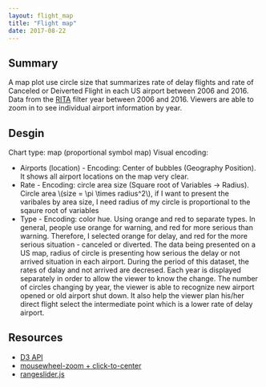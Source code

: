 ```yaml
---
layout: flight_map
title: "Flight map"
date: 2017-08-22
---
```

## Summary
A map plot use circle size that summarizes rate of delay flights and 
rate of Canceled or Deiverted Flight in each US airport between 2006 
and 2016. Data from the [RITA](http://www.transtats.bts.gov/OT_Delay/OT_DelayCause1.asp) 
filter year between 2006 and 2016. Viewers are able to zoom in to see 
individual airport information by year.

## Desgin
Chart type: map (proportional symbol map)
Visual encoding: 
* Airports (location) - Encoding: Center of bubbles (Geography Position).
    It shows all airport locations on the map very clear.
* Rate - Encoding: circle area size (Square root of Variables -> Radius).
    Circle area \\(size = \pi \times radius^2\\), if I want to present the varibales
    by area size, I need radius of my circle is proportional to the sqaure root 
    of variables
* Type - Encoding: color hue.
    Using orange and red to separate types. In general, people use orange for warning,
    and red for more serious than warning. Therefore, I selected orange for delay, and
    red for the more serious situation - canceled or diverted.
The data being presented on a US map, radius of circle is presenting 
how serious the delay or not arrived situation in each airport. During 
the period of this dataset, the rates of dalay and not arrived are 
decresed. Each year is displayed separately in order to allow the viewer 
to know the change. The number of circles changing by year, the viewer 
is able to recognize new airport opened or old airport shut down. It also 
help the viewer plan his/her direct flight select the intermediate point 
which is a lower rate of delay airport.


## Resources
* [D3 API](https://github.com/d3/d3/blob/master/API.md)
* [mousewheel-zoom + click-to-center](https://bl.ocks.org/mbostock/2206340)
* [rangeslider.js](http://rangeslider.js.org/)
